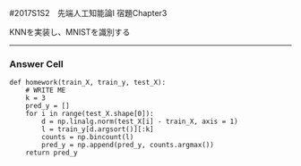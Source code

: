 #2017S1S2　先端人工知能論I 宿題Chapter3

KNNを実装し、MNISTを識別する

---

### Answer Cell

```
def homework(train_X, train_y, test_X):
    # WRITE ME
    k = 3
    pred_y = []
    for i in range(test_X.shape[0]):    
        d = np.linalg.norm(test_X[i] - train_X, axis = 1)       
        l = train_y[d.argsort()][:k]
        counts = np.bincount(l)
        pred_y = np.append(pred_y, counts.argmax())
    return pred_y
```